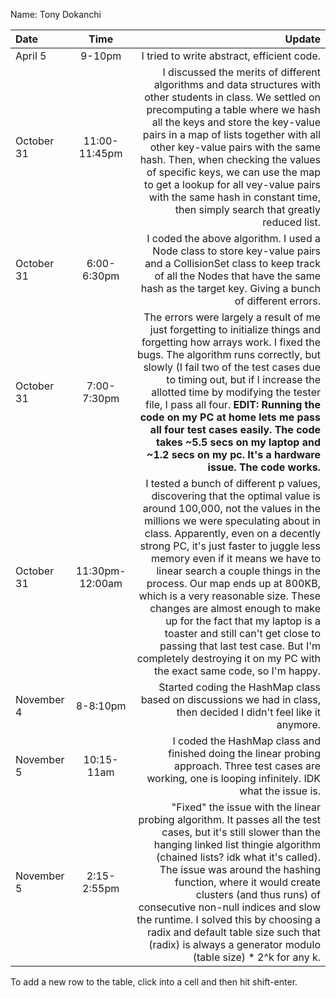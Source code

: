 Name: Tony Dokanchi

| Date       |      Time       |                                                                                                                                                                                                                                                                                                                                                                                                                                                                                                                                                                                                                 Update |
|:-----------|:---------------:|-----------------------------------------------------------------------------------------------------------------------------------------------------------------------------------------------------------------------------------------------------------------------------------------------------------------------------------------------------------------------------------------------------------------------------------------------------------------------------------------------------------------------------------------------------------------------------------------------------------------------:|
| April 5    |     9-10pm      |                                                                                                                                                                                                                                                                                                                                                                                                                                                                                                                                                                             I tried to write abstract, efficient code. |
| October 31 |  11:00-11:45pm  |                                                                                                                                              I discussed the merits of different algorithms and data structures with other students in class. We settled on precomputing a table where we hash all the keys and store the key-value pairs in a map of lists together with all other key-value pairs with the same hash. Then, when checking the values of specific keys, we can use the map to get a lookup for all vey-value pairs with the same hash in constant time, then simply search that greatly reduced list. |
| October 31 |   6:00-6:30pm   |                                                                                                                                                                                                                                                                                                                                                                                                       I coded the above algorithm. I used a Node class to store key-value pairs and a CollisionSet class to keep track of all the Nodes that have the same hash as the target key. Giving a bunch of different errors. |
| October 31 |   7:00-7:30pm   |                                                                                                                   The errors were largely a result of me just forgetting to initialize things and forgetting how arrays work. I fixed the bugs. The algorithm runs correctly, but slowly (I fail two of the test cases due to timing out, but if I increase the allotted time by modifying the tester file, I pass all four. **EDIT: Running the code on my PC at home lets me pass all four test cases easily. The code takes ~5.5 secs on my laptop and ~1.2 secs on my pc. It's a hardware issue. The code works.** |
| October 31 | 11:30pm-12:00am | I tested a bunch of different p values, discovering that the optimal value is around 100,000, not the values in the millions we were speculating about in class. Apparently, even on a decently strong PC, it's just faster to juggle less memory even if it means we have to linear search a couple things in the process. Our map ends up at 800KB, which is a very reasonable size. These changes are almost enough to make up for the fact that my laptop is a toaster and still can't get close to passing that last test case. But I'm completely destroying it on my PC with the exact same code, so I'm happy. |
| November 4 |    8-8:10pm     |                                                                                                                                                                                                                                                                                                                                                                                                                                                                                                     Started coding the HashMap class based on discussions we had in class, then decided I didn't feel like it anymore. |
| November 5 |   10:15-11am    |                                                                                                                                                                                                                                                                                                                                                                                                                                                              I coded the HashMap class and finished doing the linear probing approach. Three test cases are working, one is looping infinitely. IDK what the issue is. |
| November 5 |   2:15-2:55pm   |                                                                                                                                   "Fixed" the issue with the linear probing algorithm. It passes all the test cases, but it's still slower than the hanging linked list thingie algorithm (chained lists? idk what it's called). The issue was around the hashing function, where it would create clusters (and thus runs) of consecutive non-null indices and slow the runtime. I solved this by choosing a radix and default table size such that (radix) is always a generator modulo (table size) * 2^k for any k. |


To add a new row to the table, click into a cell and then hit shift-enter.
